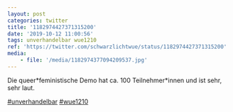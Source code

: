 ```yaml
---
layout: post
categories: twitter
title: '1182974427371315200'
date: '2019-10-12 11:00:56'
tags: unverhandelbar wue1210
ref: 'https://twitter.com/schwarzlichtwue/status/1182974427371315200'
media:
    - file: '/media/1182974377094209537.jpg'
---
```

Die queer\*feministische Demo hat ca. 100 Teilnehmer\*innen und ist sehr, sehr laut.

[#unverhandelbar](/t/unverhandelbar) [#wue1210](/t/wue1210)  

